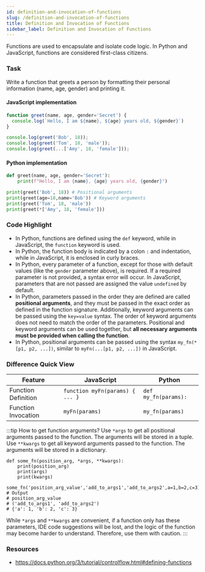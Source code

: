 ```yaml
---
id: definition-and-invocation-of-functions
slug: /definition-and-invocation-of-functions
title: Definition and Invocation of Functions
sidebar_label: Definition and Invocation of Functions
---
```


Functions are used to encapsulate and isolate code logic. In Python and JavaScript, functions are considered first-class citizens.

### Task

Write a function that greets a person by formatting their personal information (name, age, gender) and printing it.

#### JavaScript implementation
```javascript
function greet(name, age, gender='Secret') {
  console.log(`Hello, I am ${name}, ${age} years old, ${gender}`)
}

console.log(greet('Bob', 18));
console.log(greet('Tom', 18, 'male'));
console.log(greet(...['Amy', 18, 'female']));
```

#### Python implementation
```python
def greet(name, age, gender='Secret'):
    print(f"Hello, I am {name}, {age} years old, {gender}")

print(greet('Bob', 18)) # Positional arguments
print(greet(age=18,name='Bob')) # Keyword arguments
print(greet('Tom', 18, 'male')) 
print(greet(*['Amy', 18, 'female'])) 
```

### Code Highlight

- In Python, functions are defined using the `def` keyword, while in JavaScript, the `function` keyword is used.
- In Python, the function body is indicated by a colon `:` and indentation, while in JavaScript, it is enclosed in curly braces.
- In Python, every parameter of a function, except for those with default values (like the `gender` parameter above), is required. If a required parameter is not provided, a syntax error will occur. In JavaScript, parameters that are not passed are assigned the value `undefined` by default.
- In Python, parameters passed in the order they are defined are called **positional arguments**, and they must be passed in the exact order as defined in the function signature. Additionally, keyword arguments can be passed using the `key=value` syntax. The order of keyword arguments does not need to match the order of the parameters. Positional and keyword arguments can be used together, but **all necessary arguments must be provided when calling the function**.
- In Python, positional arguments can be passed using the syntax `my_fn(*[p1, p2, ...])`, similar to `myFn(...[p1, p2, ...])` in JavaScript.

### Difference Quick View

| Feature | JavaScript | Python |
|---------|------------|--------|
| Function Definition | `function myFn(params) { ... }` | `def my_fn(params):` |
| Function Invocation | `myFn(params)` | `my_fn(params)` |

:::tip How to get function arguments?
Use `*args` to get all positional arguments passed to the function. The arguments will be stored in a tuple. Use `**kwargs` to get all keyword arguments passed to the function. The arguments will be stored in a dictionary.
```
def some_fn(position_arg, *args, **kwargs):
    print(position_arg)
    print(args)
    print(kwargs)

some_fn('position_arg_value','add_to_args1','add_to_args2',a=1,b=2,c=3)
# Output
# position_arg_value
# ('add_to_args1', 'add_to_args2')
# {'a': 1, 'b': 2, 'c': 3}
```
While `*args` and `**kwargs` are convenient, if a function only has these parameters, IDE code suggestions will be lost, and the logic of the function may become harder to understand. Therefore, use them with caution.
:::

### Resources

- https://docs.python.org/3/tutorial/controlflow.html#defining-functions

